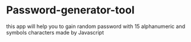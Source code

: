 # Password-generator-tool
this app will help you to gain random password with 15 alphanumeric and symbols characters
made by Javascript

